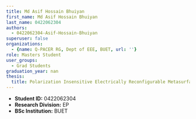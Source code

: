 ```yaml
---
title: Md Asif Hossain Bhuiyan
first_name: Md Asif Hossain Bhuiyan
last_name: 0422062304
authors:
  - 0422062304-Asif-Hossain-Bhuiyan
superuser: false
organizations:
  - {name: Q-PACER RG, Dept of EEE, BUET, url: ''}
role: Masters Student
user_groups:
  - Grad Students
graduation_year: nan
thesis:
  title: Polarization Insensitive Electrically Reconfigurable Metasurface For Metalensing At Near Infrared Waveband
---
```


* **Student ID:** 0422062304
* **Research Division:** EP
* **BSc Institution:** BUET

